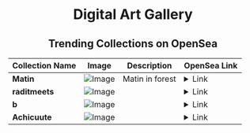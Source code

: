 <div align="center">

# Digital Art Gallery

## Trending Collections on OpenSea

| Collection Name                       | Image                                                                                     | Description                       | OpenSea Link                                                                                          |
|---------------------------------------|-------------------------------------------------------------------------------------------|-----------------------------------|--------------------------------------------------------------------------------------------------------|
| **Matin** | ![Image](https://i.seadn.io/s/raw/files/68826879b6121de2efcddfed3a18eaad.jpg?w=500&auto=format?w=200&auto=format) | Matin in forest | <details><summary>Link</summary>[Matin](https://opensea.io/collection/matin-8)</details> |
| **raditmeets** | ![Image](https://i.seadn.io/s/raw/files/358ad9da527a7478f929e43e1b9d1153.jpg?w=500&auto=format?w=200&auto=format) |  | <details><summary>Link</summary>[raditmeets](https://opensea.io/collection/raditmeets)</details> |
| **b** | ![Image](https://i.seadn.io/s/raw/files/0c32d68447dfdec4b4b83c9791cf39da.jpg?w=500&auto=format?w=200&auto=format) |  | <details><summary>Link</summary>[b](https://opensea.io/collection/b-2508)</details> |
| **Achicuute** | ![Image](https://i.seadn.io/s/raw/files/93d7d59294b3761656f94fd629b1ab4f.png?w=500&auto=format?w=200&auto=format) |  | <details><summary>Link</summary>[Achicuute](https://opensea.io/collection/achicuute)</details> |

</div>